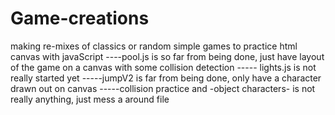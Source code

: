 # Game-creations
making re-mixes of classics or random simple games to practice html canvas with javaScript
----pool.js is so far from being done, just have layout of the game on a canvas with some collision detection
----- lights.js is not really started yet
-----jumpV2 is far from being done, only have a character drawn out on canvas
-----collision practice and -object characters- is not really anything, just mess a around file
